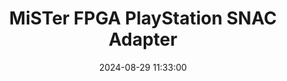 ---
layout: post
title: MiSTer FPGA PlayStation SNAC Adapter
summary: 
date: '2024-08-29 11:33:00'
tags: [Emulation, MiSTer FPGA, MiSTer FPGA Add-ons, Sony PlayStation]
---